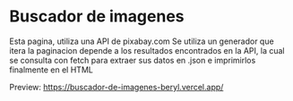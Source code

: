 # Buscador de imagenes 

Esta pagina, utiliza una API de pixabay.com
Se utiliza un generador que itera la paginacion depende a los resultados encontrados en la API, la cual se consulta con fetch para extraer sus datos en .json e imprimirlos finalmente en el HTML

Preview: https://buscador-de-imagenes-beryl.vercel.app/
